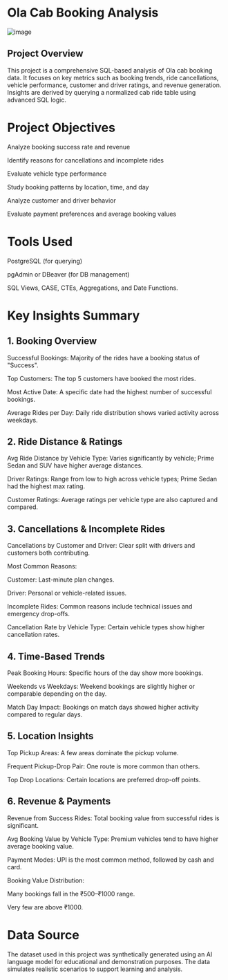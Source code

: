 # Ola Cab Booking Analysis
![image](https://github.com/user-attachments/assets/976c94a8-ad7c-4d41-aeeb-74fa7d21889c)


## Project Overview
This project is a comprehensive SQL-based analysis of Ola cab booking data. It focuses on key metrics such as booking trends, ride cancellations, vehicle performance, customer and driver ratings, and revenue generation. Insights are derived by querying a normalized cab ride table using advanced SQL logic.

# Project Objectives
Analyze booking success rate and revenue

Identify reasons for cancellations and incomplete rides

Evaluate vehicle type performance

Study booking patterns by location, time, and day

Analyze customer and driver behavior

Evaluate payment preferences and average booking values

# Tools Used
PostgreSQL (for querying)

pgAdmin or DBeaver (for DB management)

SQL Views, CASE, CTEs, Aggregations, and Date Functions.
 
# Key Insights Summary
## 1. Booking Overview
Successful Bookings: Majority of the rides have a booking status of "Success".

Top Customers: The top 5 customers have booked the most rides.

Most Active Date: A specific date had the highest number of successful bookings.

Average Rides per Day: Daily ride distribution shows varied activity across weekdays.

## 2. Ride Distance & Ratings
Avg Ride Distance by Vehicle Type: Varies significantly by vehicle; Prime Sedan and SUV have higher average distances.

Driver Ratings: Range from low to high across vehicle types; Prime Sedan had the highest max rating.

Customer Ratings: Average ratings per vehicle type are also captured and compared.

## 3. Cancellations & Incomplete Rides
Cancellations by Customer and Driver: Clear split with drivers and customers both contributing.

Most Common Reasons:

Customer: Last-minute plan changes.

Driver: Personal or vehicle-related issues.

Incomplete Rides: Common reasons include technical issues and emergency drop-offs.

Cancellation Rate by Vehicle Type: Certain vehicle types show higher cancellation rates.

## 4. Time-Based Trends
Peak Booking Hours: Specific hours of the day show more bookings.

Weekends vs Weekdays: Weekend bookings are slightly higher or comparable depending on the day.

Match Day Impact: Bookings on match days showed higher activity compared to regular days.

## 5. Location Insights
Top Pickup Areas: A few areas dominate the pickup volume.

Frequent Pickup-Drop Pair: One route is more common than others.

Top Drop Locations: Certain locations are preferred drop-off points.

## 6. Revenue & Payments
Revenue from Success Rides: Total booking value from successful rides is significant.

Avg Booking Value by Vehicle Type: Premium vehicles tend to have higher average booking value.

Payment Modes: UPI is the most common method, followed by cash and card.

Booking Value Distribution:

Many bookings fall in the ₹500–₹1000 range.

Very few are above ₹1000.

# Data Source
The dataset used in this project was synthetically generated using an AI language model for educational and demonstration purposes. The data simulates realistic scenarios to support learning and analysis.


